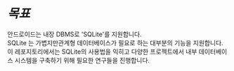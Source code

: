 # *목표*
안드로이드는 내장 DBMS로 'SQLite'를 지원합니다.   
SQLite 는 가볍지만관계형 데이터베이스가 필요로 하는 대부분의 기능을 지원합니다.   
이 레포지토리에서는 SQLite의 사용법을 익히고 다양한 프로젝트에서 내부 데이터베이스 시스템을 구축하기 위해 필요한
연구들을 진행합니다.    
